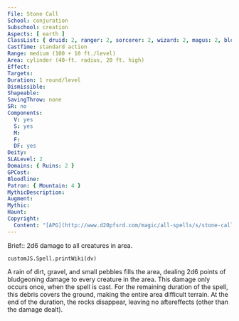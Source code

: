```yaml
---
File: Stone Call
School: conjuration
Subschool: creation
Aspects: [ earth ]
ClassList: { druid: 2, ranger: 2, sorcerer: 2, wizard: 2, magus: 2, bloodrager: 2 }
CastTime: standard action
Range: medium (100 + 10 ft./level)
Area: cylinder (40-ft. radius, 20 ft. high)
Effect: 
Targets: 
Duration: 1 round/level
Dismissible: 
Shapeable: 
SavingThrow: none
SR: no
Components:
  V: yes
  S: yes
  M: 
  F: 
  DF: yes
Deity: 
SLALevel: 2
Domains: { Ruins: 2 }
GPCost: 
Bloodline: 
Patron: { Mountain: 4 }
MythicDescription: 
Augment: 
Mythic: 
Haunt: 
Copyright:
  Content: "[APG](http://www.d20pfsrd.com/magic/all-spells/s/stone-call)"
---
```

Brief:: 2d6 damage to all creatures in area.

```dataviewjs
customJS.Spell.printWiki(dv)
```

A rain of dirt, gravel, and small pebbles fills the area, dealing 2d6 points of bludgeoning damage to every creature in the area. This damage only occurs once, when the spell is cast.  For the remaining duration of the spell, this debris covers the ground, making the entire area difficult terrain. At the end of the duration, the rocks disappear, leaving no aftereffects (other than the damage dealt).
